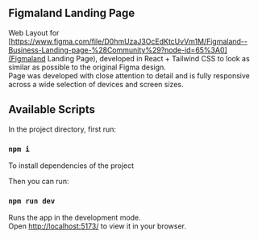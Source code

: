 ## Figmaland Landing Page

Web Layout for [https://www.figma.com/file/D0hmUzaJ3OcEdKtcUvVm1M/Figmaland--Business-Landing-page-%28Community%29?node-id=65%3A0](Figmaland Landing Page), developed in React + Tailwind CSS to look as similar as possible to the original Figma design.\
Page was developed with close attention to detail and is fully responsive across a wide selection of devices and screen sizes.

## Available Scripts

In the project directory, first run:

### `npm i`

To install dependencies of the project

Then you can run:

### `npm run dev`

Runs the app in the development mode.\
Open [http://localhost:5173/](http://localhost:5173/) to view it in your browser.